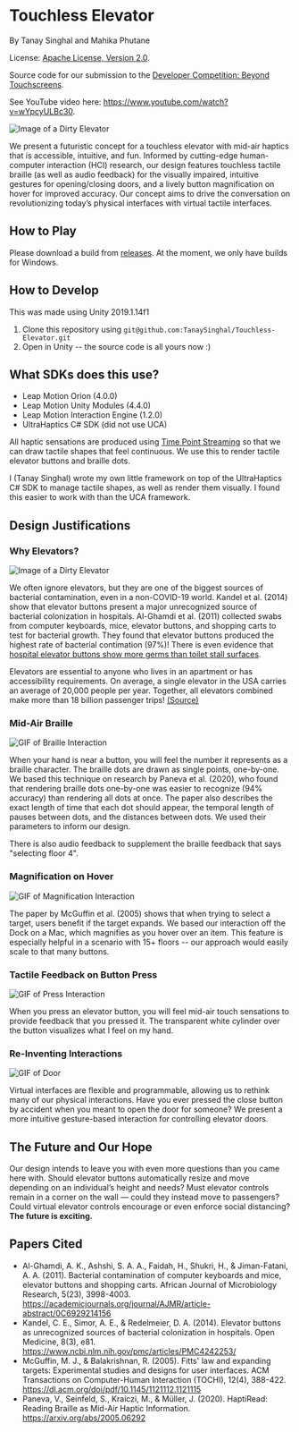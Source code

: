 # Touchless Elevator
By Tanay Singhal and Mahika Phutane

License: [Apache License, Version 2.0](LICENSE).

Source code for our submission to the [Developer Competition: Beyond Touchscreens](https://www.ultraleap.com/company/news/events/developer-competition-2020/).

See YouTube video here: https://www.youtube.com/watch?v=wYpcyULBc30.

![Image of a Dirty Elevator](Resources/full_setup.png)

We present a futuristic concept for a touchless elevator with mid-air haptics that is accessible, intuitive, and fun. Informed by cutting-edge human-computer interaction (HCI) research, our design features touchless tactile braille (as well as audio feedback) for the visually impaired, intuitive gestures for opening/closing doors, and a lively button magnification on hover for improved accuracy. Our concept aims to drive the conversation on revolutionizing today’s physical interfaces with virtual tactile interfaces.

## How to Play
Please download a build from [releases](https://github.com/TanaySinghal/Touchless-Elevator/releases). At the moment, we only have builds for Windows.

## How to Develop
This was made using Unity 2019.1.14f1
1. Clone this repository using `git@github.com:TanaySinghal/Touchless-Elevator.git`
2. Open in Unity -- the source code is all yours now :)


## What SDKs does this use?
- Leap Motion Orion (4.0.0)
- Leap Motion Unity Modules (4.4.0)
- Leap Motion Interaction Engine (1.2.0)
- UltraHaptics C# SDK (did not use UCA)

All haptic sensations are produced using [Time Point Streaming](https://developer.ultrahaptics.com/knowledgebase/time-point-streaming/) so that we can draw tactile shapes that feel continuous. We use this to render tactile elevator buttons and braille dots.

I (Tanay Singhal) wrote my own little framework on top of the UltraHaptics C# SDK to manage tactile shapes, as well as render them visually. I found this easier to work with than the UCA framework.


## Design Justifications

### Why Elevators?
![Image of a Dirty Elevator](Resources/ominous_elevator.jpg)

We often ignore elevators, but they are one of the biggest sources of bacterial contamination, even in a non-COVID-19 world. Kandel et al. (2014) show that elevator buttons present a major unrecognized source of bacterial colonization in hospitals. Al-Ghamdi et al. (2011) collected swabs from computer keyboards, mice, elevator buttons, and shopping carts to test for bacterial growth. They found that elevator buttons produced the highest rate of bacterial contimation (97%)! There is even evidence that [hospital elevator buttons show more germs than toilet stall surfaces](https://www.cbc.ca/news/health/hospital-elevator-buttons-show-more-germs-than-toilet-stall-surfaces-1.2699911).

Elevators are essential to anyone who lives in an apartment or has accessibility requirements. On average, a single elevator in the USA carries an average of 20,000 people per year. Together, all elevators combined make more than 18 billion passenger trips! [(Source)](http://www.neii.org/presskit/printmaster.cfm?plink=NEII%20Elevator%20and%20Escalator%20Fun%20Facts.cfm)

### Mid-Air Braille
![GIF of Braille Interaction](Resources/braille_interaction.gif)

When your hand is near a button, you will feel the number it represents as a braille character. The braille dots are drawn as single points, one-by-one. We based this technique on research by Paneva et al. (2020), who found that rendering braille dots one-by-one was easier to recognize (94% accuracy) than rendering all dots at once. The paper also describes the exact length of time that each dot should appear, the temporal length of pauses between dots, and the distances between dots. We used their parameters to inform our design.

There is also audio feedback to supplement the braille feedback that says "selecting floor 4".

### Magnification on Hover
![GIF of Magnification Interaction](Resources/magnification_interaction.gif)

The paper by McGuffin et al. (2005) shows that when trying to select a target, users benefit if the target expands. We based our interaction off the Dock on a Mac, which magnifies as you hover over an item. This feature is especially helpful in a scenario with 15+ floors -- our approach would easily scale to that many buttons. 

### Tactile Feedback on Button Press
![GIF of Press Interaction](Resources/press_interaction.gif)

When you press an elevator button, you will feel mid-air touch sensations to provide feedback that you pressed it. The transparent white cylinder over the button visualizes what I feel on my hand. 

### Re-Inventing Interactions
![GIF of Door](Resources/door_interaction.gif)

Virtual interfaces are flexible and programmable, allowing us to rethink many of our physical interactions. Have you ever pressed the close button by accident when you meant to open the door for someone? We present a more intuitive gesture-based interaction for controlling elevator doors.

## The Future and Our Hope
Our design intends to leave you with even more questions than you came here with. Should elevator buttons automatically resize and move depending on an individual’s height and needs? Must elevator controls remain in a corner on the wall — could they instead move to passengers? Could virtual elevator controls encourage or even enforce social distancing? **The future is exciting.**

## Papers Cited
- Al-Ghamdi, A. K., Ashshi, S. A. A., Faidah, H., Shukri, H., & Jiman-Fatani, A. A. (2011). Bacterial contamination of computer keyboards and mice, elevator buttons and shopping carts. African Journal of Microbiology Research, 5(23), 3998-4003. https://academicjournals.org/journal/AJMR/article-abstract/0C6929214156
- Kandel, C. E., Simor, A. E., & Redelmeier, D. A. (2014). Elevator buttons as unrecognized sources of bacterial colonization in hospitals. Open Medicine, 8(3), e81. https://www.ncbi.nlm.nih.gov/pmc/articles/PMC4242253/
- McGuffin, M. J., & Balakrishnan, R. (2005). Fitts' law and expanding targets: Experimental studies and designs for user interfaces. ACM Transactions on Computer-Human Interaction (TOCHI), 12(4), 388-422. https://dl.acm.org/doi/pdf/10.1145/1121112.1121115
- Paneva, V., Seinfeld, S., Kraiczi, M., & Müller, J. (2020). HaptiRead: Reading Braille as Mid-Air Haptic Information. https://arxiv.org/abs/2005.06292
